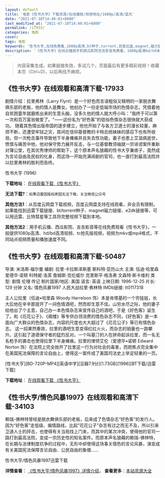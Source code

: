 ```yaml
---
layout: default
title: '电影《性书大亨》下载资源/在线播放/视频地址/1080p/高清/蓝光'
date: "2021-07-10T14:40:01+0800"
last_modified_at: "2021-07-10T14:40:01+0800"
permalink: /17933/
categories: 电影
cover:
tags: 电影
keywords: '性书大亨,在线免费看,1080p高清,bt种子,torrent,百度云盘,magnet,磁力链,迅雷下载资源'
description: '《性书大亨》在线云播放手机西瓜影院吉吉影音免费看，1080p高清bd/hd未删减完整版和tc抢先枪版，mkv/mp4格式，附带bt/torrent种子、magnet/磁力链、百度云盘、网盘资源迅雷下载链接'
---
```


>内容采集生成，如果链接失效，多试几个，页面最后有更多精彩视频！收藏本页（Ctrl+D)，以后再找不麻烦。


## 《性书大亨》在线观看和高清下载-17933

剧情介绍：拉里弗林（Larry Flynt）是一个好色而言语粗俗又精明的一家脱衣舞俱乐部的老板，他的情人是舞女。他创办了一份走低端市场的色情杂志，凭借着他自贫困童年就磨练出来的生意头脑，没多久他的情人就大呼小叫："我终于可以第一次和百万富翁做爱了。"——这份名为“好色客”的低俗色情杂志很快就大获成功。 随着其色情出版帝国的逐步建立，他也开始了与各方卫道士的漫长较量，麻烦不断，还遭受牢狱之灾，其间在信仰基督教的卡特总统妹妹的感召下也有所收敛。但一次枪击事件导致他下半身瘫痪并且失去性功能，妻子也患上艾滋病逝世，愤恨与痛苦中他，他对保守势力展开反击，与一位基督教领袖就一宗诽谤案件重新对簿公堂，在其优秀律师的帮助下，这个原本声名狼藉的性书大亨兼痞子，竟然成为言论自由及民权的化身，而这场一开始充满闹剧的官司，也一直打到最高法院并以拉里弗林的胜利而告终。


性书大亨 (1996)

**下载地址**： [在线观看下载 《性书大亨》](https://www.btbtdy.me/btdy/dy3306.html) 


**无法下载?**：`如果迅雷因版权原因无法下载，关注微信公众号 `

**其他方法1**：从百度云网盘下载视频，百度云网盘支持在线观看，非会员有限制，如果能找到迅雷下载链接、bt/torrent种子、magnet磁力链接、e2dk链接等，可以用迅雷、比特彗星等工具将完整视频下载到本地。

**其他方法2**：用手机云播、西瓜影院、吉吉影音等在线免费观看《性书大亨》，一般提供1080p高清、hd/bd高清视频、tc抢先版视频，视频为mkv或mp4格式，不同站点视频质量和播放速度不同。


## 《性书大亨》在线观看和高清下载-50487

导演: 米洛斯·福尔曼 编剧: 拉里·卡拉斯泽斯基 斯科特·亚历山大 主演: 伍迪·哈里森 爱德华·诺顿 科特妮·洛芙 詹姆斯·克伦威尔 克里斯平·格洛弗 文森特·斯卡维利 类型: 剧情 伦理 传记 制片国家/地区: 美国 语言: 英语 上映日期: 1996-12-25 片长: 129 分钟 又名: 情色风暴1997 人民大战拉里·弗林特 IMDb链接: tt0117318

主人公拉里（伍迪•哈里森 Woody Harrelson 饰）本是肯塔基的一个穷娃娃，长大后他在辛辛那提开了一间色情酒吧，然而却生意不佳。山穷水尽之际，他的妻子给他出了个主意，自己办一本色情杂志来宣传自己的酒吧，于是《好色客》诞生了。和《花花公子》、《阁楼》等专供白领消费的情色杂志不同，《好色客》是一本面向广大群众的色情杂志，内容的尺度也大大超过了《花花公子》等已有情色杂志。 这一招果然奏效，拉里的酒吧生意变得红红火火，而杂志的销量也一路攀升。这引起了道德保守者的猛烈反对。一个叫基汀的人在拼命起诉拉里，而一名无名枪手的袭击也使得拉里下半身瘫痪。拉里的律师艾伦（爱德华•诺顿 Edward Norton 饰）在法院上完全抛开了拉里这一行为对社会的毒害，而把焦点完全集中在美国宪法保障的言论自由上，使得这一案件成了美国司法史上举足轻重的一页。


[性书大亨][BD-720P-MP4][英语中字][豆瓣7.9分][1.73GB][1996][BT下载/迅雷下载]

**下载地址**： [在线观看下载 《性书大亨》](https://www.btdx8.com/torrent/xsdh_1996.html) 


## 《性书大亨/情色风暴1997》在线观看和高清下载-34103

赖瑞-佛林特曾经是脱衣舞俱乐部的老板，后来成了色情杂志&ldquo;好色客&rdquo;的发行人。因为&ldquo;好色客&rdquo;走低级、煽情路线，比起“花花公子”杂志有过之而无不及，所以引来卫道人士的抨击，也使得有关当局找上门来，而其中的某次冲突，使得他的官司一路打到最高法院，变成一宗历史性的知名案件。而原本声名狼藉的赖瑞-佛林特，在长期与法律制度抗争的过程中，无形中却使得这场事关情色的言论风暴，演变成有关美国宪法保障言论自由、公民自由的象徵……


性书大亨/情色风暴1997迅雷下载

**详情查看**： [《性书大亨/情色风暴1997》详情介绍](/movie/34103/)， **查看更多**：[本站资源大全](/movie/t/all/)

